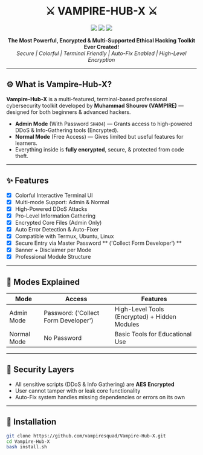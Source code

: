 <h1 align="center">
  ⚔️ VAMPIRE-HUB-X ⚔️
</h1>

<p align="center">
  <img src="https://img.shields.io/badge/Developer-Muhammad%20Shourov-blue?style=flat-square&logo=github" />
  <img src="https://img.shields.io/badge/Vampire%20Squad-Ethical%20Hackers-red?style=flat-square&logo=python" />
  <img src="https://img.shields.io/badge/Mode-Admin%20%7C%20Normal-orange?style=flat-square" />
</p>

<p align="center">
  <b>The Most Powerful, Encrypted & Multi-Supported Ethical Hacking Toolkit Ever Created!</b><br>
  <i>Secure | Colorful | Terminal Friendly | Auto-Fix Enabled | High-Level Encryption</i>
</p>

---

## ⚙️ What is Vampire-Hub-X?

**Vampire-Hub-X** is a multi-featured, terminal-based professional cybersecurity toolkit developed by **Muhammad Shourov (VAMPIRE)** — designed for both beginners & advanced hackers.

- **Admin Mode** (With Password `SH404`) — Grants access to high-powered DDoS & Info-Gathering tools (Encrypted).
- **Normal Mode** (Free Access) — Gives limited but useful features for learners.
- Everything inside is **fully encrypted**, secure, & protected from code theft.

---

## ✨ Features

- [x] Colorful Interactive Terminal UI
- [x] Multi-mode Support: Admin & Normal
- [x] High-Powered DDoS Attacks
- [x] Pro-Level Information Gathering
- [x] Encrypted Core Files (Admin Only)
- [x] Auto Error Detection & Auto-Fixer
- [x] Compatible with Termux, Ubuntu, Linux
- [x] Secure Entry via Master Password ** ('Collect Form Developer') **
- [x] Banner + Disclaimer per Mode
- [x] Professional Module Structure

---

## 🧠 Modes Explained

| Mode         | Access        | Features                                   |
|--------------|---------------|--------------------------------------------|
| Admin Mode   | Password: ('Collect Form Developer') | High-Level Tools (Encrypted) + Hidden Modules |
| Normal Mode  | No Password   | Basic Tools for Educational Use            |

---

## 🔐 Security Layers

- All sensitive scripts (DDoS & Info Gathering) are **AES Encrypted**
- User cannot tamper with or leak core functionality
- Auto-Fix system handles missing dependencies or errors on its own

---

## 🚀 Installation

```bash
git clone https://github.com/vampiresquad/Vampire-Hub-X.git
cd Vampire-Hub-X
bash install.sh

